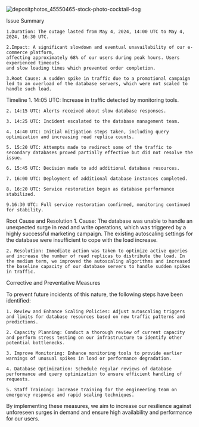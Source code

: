 ![depositphotos_45550465-stock-photo-cocktail-dog](https://github.com/jedidia-nku/alx-system_engineering-devops/assets/131678447/ff29d579-6077-414b-bfe1-40e4727c6012)

Issue Summary

    1.Duration: The outage lasted from May 4, 2024, 14:00 UTC to May 4, 2024, 16:30 UTC.
    
    2.Impact: A significant slowdown and eventual unavailability of our e-commerce platform, 
    affecting approximately 68% of our users during peak hours. Users experienced timeouts 
    and slow loading times which prevented order completion.
    
    3.Root Cause: A sudden spike in traffic due to a promotional campaign led to an overload of the database servers, which were not scaled to handle such load.

Timeline
    1. 14:05 UTC: Increase in traffic detected by monitoring tools.

    2. 14:15 UTC: Alerts received about slow database responses.
    
    3. 14:25 UTC: Incident escalated to the database management team.
    
    4. 14:40 UTC: Initial mitigation steps taken, including query optimization and increasing read replica counts.
    
    5. 15:20 UTC: Attempts made to redirect some of the traffic to secondary databases proved partially effective but did not resolve the issue.
    
    6. 15:45 UTC: Decision made to add additional database resources.
    
    7. 16:00 UTC: Deployment of additional database instances completed.
    
    8. 16:20 UTC: Service restoration began as database performance stabilized.
    
    9.16:30 UTC: Full service restoration confirmed, monitoring continued for stability.

Root Cause and Resolution
    1. Cause: The database was unable to handle an unexpected surge in read and write operations, which was triggered by a highly successful marketing campaign. The existing autoscaling settings for the database were insufficient to cope with the load increase.

    2. Resolution: Immediate action was taken to optimize active queries and increase the number of read replicas to distribute the load. In the medium term, we improved the autoscaling algorithms and increased the baseline capacity of our database servers to handle sudden spikes in traffic.

Corrective and Preventative Measures

To prevent future incidents of this nature, the following steps have been identified:

    1. Review and Enhance Scaling Policies: Adjust autoscaling triggers and limits for database resources based on new traffic patterns and predictions.

    2. Capacity Planning: Conduct a thorough review of current capacity and perform stress testing on our infrastructure to identify other potential bottlenecks.

    3. Improve Monitoring: Enhance monitoring tools to provide earlier warnings of unusual spikes in load or performance degradation.

    4. Database Optimization: Schedule regular reviews of database performance and query optimization to ensure efficient handling of requests.

    5. Staff Training: Increase training for the engineering team on emergency response and rapid scaling techniques.

By implementing these measures, we aim to increase our resilience against unforeseen surges in demand and ensure high availability and performance for our users.
